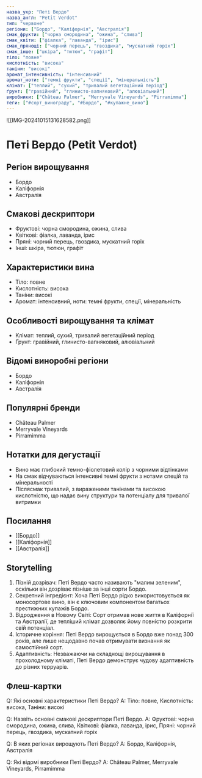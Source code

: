 ```yaml
---
назва_укр: "Петі Вердо"
назва_англ: "Petit Verdot"
тип: "червоне"
регіони: ["Бордо", "Каліфорнія", "Австралія"]
смак_фрукти: ["чорна смородина", "ожина", "слива"]
смак_квіти: ["фіалка", "лаванда", "ірис"]
смак_прянощі: ["чорний перець", "гвоздика", "мускатний горіх"]
смак_інше: ["шкіра", "тютюн", "графіт"]
тіло: "повне"
кислотність: "висока"
таніни: "високі"
аромат_інтенсивність: "інтенсивний"
аромат_ноти: ["темні фрукти", "спеції", "мінеральність"]
клімат: ["теплий", "сухий", "тривалий вегетаційний період"]
ґрунт: ["гравійний", "глинисто-вапняковий", "алювіальний"]
виробники: ["Château Palmer", "Merryvale Vineyards", "Pirramimma"]
теги: ["#сорт_винограду", "#Бордо", "#купажне_вино"]
---
```

![[IMG-20241015131628582.png]]
# Петі Вердо (Petit Verdot)

## Регіон вирощування
- Бордо
- Каліфорнія
- Австралія

## Смакові дескриптори
- Фруктові: чорна смородина, ожина, слива
- Квіткові: фіалка, лаванда, ірис
- Пряні: чорний перець, гвоздика, мускатний горіх
- Інші: шкіра, тютюн, графіт

## Характеристики вина
- Тіло: повне
- Кислотність: висока
- Таніни: високі
- Аромат: інтенсивний, ноти: темні фрукти, спеції, мінеральність

## Особливості вирощування та клімат
- Клімат: теплий, сухий, тривалий вегетаційний період
- Ґрунт: гравійний, глинисто-вапняковий, алювіальний

## Відомі виноробні регіони
- Бордо
- Каліфорнія
- Австралія

## Популярні бренди
- Château Palmer
- Merryvale Vineyards
- Pirramimma

## Нотатки для дегустації
- Вино має глибокий темно-фіолетовий колір з чорними відтінками
- На смак відчуваються інтенсивні темні фрукти з нотами спецій та мінеральності
- Післясмак тривалий, з вираженими танінами та високою кислотністю, що надає вину структури та потенціалу для тривалої витримки

## Посилання
- [[Бордо]]
- [[Каліфорнія]]
- [[Австралія]]

## Storytelling
1. Пізній дозрівач: Петі Вердо часто називають "малим зеленим", оскільки він дозріває пізніше за інші сорти Бордо.
2. Секретний інгредієнт: Хоча Петі Вердо рідко використовується як моносортове вино, він є ключовим компонентом багатьох престижних купажів Бордо.
3. Відродження в Новому Світі: Сорт отримав нове життя в Каліфорнії та Австралії, де тепліший клімат дозволяє йому повністю розкрити свій потенціал.
4. Історичне коріння: Петі Вердо вирощується в Бордо вже понад 300 років, але лише нещодавно почав отримувати визнання як самостійний сорт.
5. Адаптивність: Незважаючи на складнощі вирощування в прохолодному кліматі, Петі Вердо демонструє чудову адаптивність до різних терруарів.

## Флеш-картки
Q: Які основні характеристики Петі Вердо?
A: Тіло: повне, Кислотність: висока, Таніни: високі

Q: Назвіть основні смакові дескриптори Петі Вердо.
A: Фруктові: чорна смородина, ожина, слива, Квіткові: фіалка, лаванда, ірис, Пряні: чорний перець, гвоздика, мускатний горіх

Q: В яких регіонах вирощують Петі Вердо?
A: Бордо, Каліфорнія, Австралія

Q: Які відомі виробники Петі Вердо?
A: Château Palmer, Merryvale Vineyards, Pirramimma